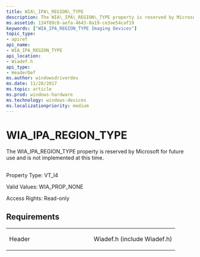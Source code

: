 ```yaml
---
title: WIA\_IPA\_REGION\_TYPE
description: The WIA\_IPA\_REGION\_TYPE property is reserved by Microsoft for future use and is not implemented at this time.
ms.assetid: 134f89c0-aefa-4643-8a19-ce3ae54caf19
keywords: ["WIA_IPA_REGION_TYPE Imaging Devices"]
topic_type:
- apiref
api_name:
- WIA_IPA_REGION_TYPE
api_location:
- Wiadef.h
api_type:
- HeaderDef
ms.author: windowsdriverdev
ms.date: 11/28/2017
ms.topic: article
ms.prod: windows-hardware
ms.technology: windows-devices
ms.localizationpriority: medium
---
```


# WIA\_IPA\_REGION\_TYPE


The WIA\_IPA\_REGION\_TYPE property is reserved by Microsoft for future use and is not implemented at this time.

## <span id="ddk_wia_ipa_region_type_si"></span><span id="DDK_WIA_IPA_REGION_TYPE_SI"></span>


Property Type: VT\_I4

Valid Values: WIA\_PROP\_NONE

Access Rights: Read-only

Requirements
------------

<table>
<colgroup>
<col width="50%" />
<col width="50%" />
</colgroup>
<tbody>
<tr class="odd">
<td><p>Header</p></td>
<td>Wiadef.h (include Wiadef.h)</td>
</tr>
</tbody>
</table>

 

 





